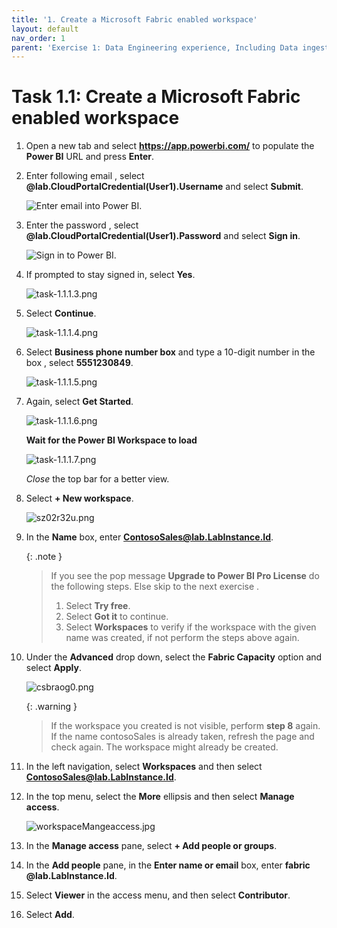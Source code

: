 ```yaml
---
title: '1. Create a Microsoft Fabric enabled workspace'
layout: default
nav_order: 1
parent: 'Exercise 1: Data Engineering experience, Including Data ingestion from a spectrum of analytical data sources into OneLake'
---
```


# Task 1.1: Create a Microsoft Fabric enabled workspace

1. Open a new tab and select **https://app.powerbi.com/** to populate the **Power BI** URL and press **Enter**.

2. Enter following email , select **@lab.CloudPortalCredential(User1).Username** and select **Submit**.

	![Enter email into Power BI.](../media/instructions240153/task-1.1.1.png)

3. Enter the password , select **@lab.CloudPortalCredential(User1).Password** and select **Sign in**.

	![Sign in to Power BI.](../media/instructions240153/task-1.1.1.2.png)

4. If prompted to stay signed in, select **Yes**.

	![task-1.1.1.3.png](../media/instructions240153/task-1.1.1.3.png)

5. Select **Continue**.

	![task-1.1.1.4.png](../media/instructions240153/task-1.1.1.4.png)

6. Select **Business phone number box** and type a 10-digit number in the box , select **5551230849**. 

	![task-1.1.1.5.png](../media/instructions240153/task-1.1.1.5.png)

7. Again, select **Get Started**.

	![task-1.1.1.6.png](../media/instructions240153/task-1.1.1.6.png)

	**Wait for the Power BI Workspace to load**

	![task-1.1.1.7.png](../media/instructions240153/task-1.1.1.7.png)

	*Close* the top bar for a better view.

8. Select **+ New workspace**.

	<!-- !IMAGE[euxmwptl.png](instructions249094/euxmwptl.png) -->

	![sz02r32u.png](../media/instructions249094/sz02r32u.png)

9. In the **Name** box, enter **ContosoSales@lab.LabInstance.Id**.

	{: .note }
 	> If you see the pop message **Upgrade to Power BI Pro License** do the following steps. Else skip to the next exercise .
	> 1. Select **Try free**.
	> 2. Select **Got it** to continue.
	> 3. Select **Workspaces** to verify if the workspace with the given name was created, if not perform the steps above again.

11. Under the **Advanced** drop down, select the **Fabric Capacity** option and select **Apply**.

	![csbraog0.png](../media/instructions249094/csbraog0.png)

	{: .warning }
 	> If the workspace you created is not visible, perform **step 8** again.
 	> If the name contosoSales is already taken, refresh the page and check again. The workspace might already be created.

13. In the left navigation, select **Workspaces** and then select **ContosoSales@lab.LabInstance.Id**.

14. In the top menu, select the **More** ellipsis and then select **Manage access**.

	![workspaceMangeaccess.jpg](../media/instructions249094/workspaceMangeaccess.jpg)

15. In the **Manage access** pane, select **+ Add people or groups**.

16. In the **Add people** pane, in the **Enter name or email** box, enter **fabric @lab.LabInstance.Id**.

17. Select **Viewer** in the access menu, and then select **Contributor**.

18. Select **Add**.
